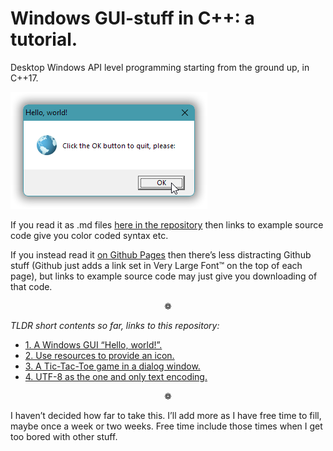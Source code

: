 # Windows GUI-stuff in C++: a tutorial.

Desktop Windows API level programming starting from the ground up, in C++17.

![An "Hello, world!" message box](docs/part-02/images/sshot.part-2-message-box.png)

If you read it as .md files [here in the repository](docs/index.md) then links to example source code give you color coded syntax etc.

If you instead read it [on Github Pages](https://alf-p-steinbach.github.io/Windows-GUI-stuff-in-C-tutorial-/) then there’s less distracting Github stuff (Github just adds a link set in Very Large Font&trade; on the top of each page), but links to example source code may just give you downloading of that code.

<p align="center">❁</p>

*TLDR short contents so far, links to this repository:*
- [1. A Windows GUI “Hello, world!”.](part-01.md)
- [2. Use resources to provide an icon.](part-02.md)
- [3. A Tic-Tac-Toe game in a dialog window.](part-03.md)
- [4. UTF-8 as the one and only text encoding.](part-04.md)

<p align="center">❁</p>

I haven’t decided how far to take this. I’ll add more as I have free time to fill, maybe once a week or two weeks. Free time include those times when I get too bored with other stuff.
